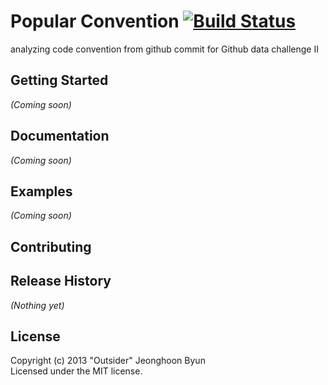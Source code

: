 # Popular Convention [![Build Status](https://secure.travis-ci.org/outsider/popularconvention.png?branch=master)](http://travis-ci.org/outsider/popularconvention)

analyzing code convention from github commit for Github data challenge II

## Getting Started
_(Coming soon)_

## Documentation
_(Coming soon)_

## Examples
_(Coming soon)_

## Contributing

## Release History
_(Nothing yet)_

## License
Copyright (c) 2013 "Outsider" Jeonghoon Byun  
Licensed under the MIT license.
